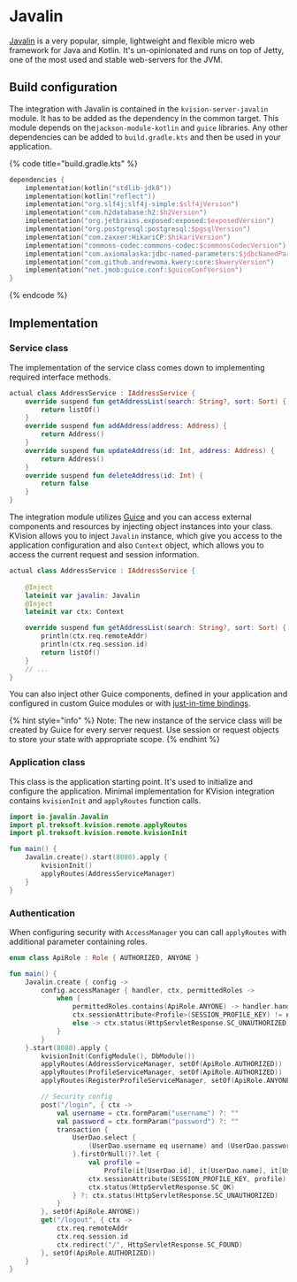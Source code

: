 # Javalin

[Javalin](https://javalin.io) is a very popular, simple, lightweight and flexible micro web framework for Java and Kotlin. It's un-opinionated and runs on top of Jetty, one of the most used and stable web-servers for the JVM.

## Build configuration

The integration with Javalin is contained in the `kvision-server-javalin` module. It has to be added as the dependency in the common target. This module depends on the`jackson-module-kotlin` and `guice` libraries. Any other dependencies can be added to `build.gradle.kts` and then be used in your application.

{% code title="build.gradle.kts" %}
```kotlin
dependencies {
    implementation(kotlin("stdlib-jdk8"))
    implementation(kotlin("reflect"))
    implementation("org.slf4j:slf4j-simple:$slf4jVersion")
    implementation("com.h2database:h2:$h2Version")
    implementation("org.jetbrains.exposed:exposed:$exposedVersion")
    implementation("org.postgresql:postgresql:$pgsqlVersion")
    implementation("com.zaxxer:HikariCP:$hikariVersion")
    implementation("commons-codec:commons-codec:$commonsCodecVersion")
    implementation("com.axiomalaska:jdbc-named-parameters:$jdbcNamedParametersVersion")
    implementation("com.github.andrewoma.kwery:core:$kweryVersion")
    implementation("net.jmob:guice.conf:$guiceConfVersion")
}
```
{% endcode %}

## Implementation

### Service class

The implementation of the service class comes down to implementing required interface methods.

```kotlin
actual class AddressService : IAddressService {
    override suspend fun getAddressList(search: String?, sort: Sort) {
        return listOf()
    }
    override suspend fun addAddress(address: Address) {
        return Address()
    }
    override suspend fun updateAddress(id: Int, address: Address) {
        return Address()
    }
    override suspend fun deleteAddress(id: Int) {
        return false
    }
}
```

The integration module utilizes [Guice](https://github.com/google/guice) and you can access external components and resources by injecting object instances into your class. KVision allows you to inject `Javalin` instance, which give you access to the application configuration and also `Context` object, which allows you to access the current request and session information.

```kotlin
actual class AddressService : IAddressService {
    
    @Inject
    lateinit var javalin: Javalin
    @Inject
    lateinit var ctx: Context

    override suspend fun getAddressList(search: String?, sort: Sort) {
        println(ctx.req.remoteAddr)
        println(ctx.req.session.id)
        return listOf()
    }
    // ...
}
```

You can also inject other Guice components, defined in your application and configured in custom Guice modules or with [just-in-time bindings](https://github.com/google/guice/wiki/JustInTimeBindings).

{% hint style="info" %}
Note: The new instance of the service class will be created by Guice for every server request. Use session or request objects to store your state with appropriate scope.
{% endhint %}

### Application class

This class is the application starting point. It's used to initialize and configure the application. Minimal implementation for KVision integration contains `kvisionInit` and `applyRoutes` function calls.

```kotlin
import io.javalin.Javalin
import pl.treksoft.kvision.remote.applyRoutes
import pl.treksoft.kvision.remote.kvisionInit

fun main() {
    Javalin.create().start(8080).apply {
        kvisionInit()
        applyRoutes(AddressServiceManager)
    }
}
```

### Authentication

When configuring security with `AccessManager` you can call `applyRoutes` with additional parameter containing roles.

```kotlin
enum class ApiRole : Role { AUTHORIZED, ANYONE }

fun main() {
    Javalin.create { config ->
        config.accessManager { handler, ctx, permittedRoles ->
            when {
                permittedRoles.contains(ApiRole.ANYONE) -> handler.handle(ctx)
                ctx.sessionAttribute<Profile>(SESSION_PROFILE_KEY) != null -> handler.handle(ctx)
                else -> ctx.status(HttpServletResponse.SC_UNAUTHORIZED).json("Unauthorized")
            }
        }
    }.start(8080).apply {
        kvisionInit(ConfigModule(), DbModule())
        applyRoutes(AddressServiceManager, setOf(ApiRole.AUTHORIZED))
        applyRoutes(ProfileServiceManager, setOf(ApiRole.AUTHORIZED))
        applyRoutes(RegisterProfileServiceManager, setOf(ApiRole.ANYONE))

        // Security config
        post("/login", { ctx ->
            val username = ctx.formParam("username") ?: ""
            val password = ctx.formParam("password") ?: ""
            transaction {
                UserDao.select {
                    (UserDao.username eq username) and (UserDao.password eq DigestUtils.sha256Hex(password))
                }.firstOrNull()?.let {
                    val profile =
                        Profile(it[UserDao.id], it[UserDao.name], it[UserDao.username].toString(), null, null)
                    ctx.sessionAttribute(SESSION_PROFILE_KEY, profile)
                    ctx.status(HttpServletResponse.SC_OK)
                } ?: ctx.status(HttpServletResponse.SC_UNAUTHORIZED)
            }
        }, setOf(ApiRole.ANYONE))
        get("/logout", { ctx ->
            ctx.req.remoteAddr
            ctx.req.session.id
            ctx.redirect("/", HttpServletResponse.SC_FOUND)
        }, setOf(ApiRole.AUTHORIZED))
    }
}
```

